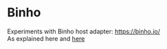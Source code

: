 # Binho
Experiments with Binho host adapter: https://binho.io/ \
As explained here and [here](http://www.jcopro.net/2019/10/30/binho-host-adapter-with-adafruit-alphanumeric-featherwing-display/)
